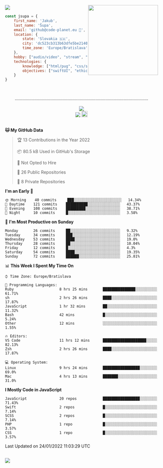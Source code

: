 
<img src="https://creepy-corp.eu/pika-bg.png">
<img align='right' src="https://creepy-corp.eu/pika.gif" width="230">
<br>

```js
const jsupa = {
    first_name: 'Jakub',
    last_name: 'Šupa',
    email: 'github@code-planet.eu 📧',
    location: {
        state: 'Slovakia 🇸🇰',
        city: 'dc523cb313b63dfe5be2140b0c05b3bc',
        time_zone: 'Europe/Bratislava'
    },
    hobby: ["audio/video", "stream", "3D modelling/printing", "crypto (XRP 🤍)", "IoT/DIY", "tech"],
    technologies: {
        knowledge: ["html/pug", "css/scss", "javascript/jquery", "vue/react", "nodejs", "ruby on rails", "php", "pgsql/mysql"],
        objectives: ["swiftUI", "ethical hacking", "boost all knowledge to master class"]
    }
}

  ```

<br>
<p align="center">
.............................................................................................................
<br><br>
<a href="https://wakatime.com/@698e3ae2-2e7a-4cf6-a9e7-192f2b7d1525"><img src="https://wakatime.com/badge/user/698e3ae2-2e7a-4cf6-a9e7-192f2b7d1525.svg"></a><br>
<img src="https://visitor-badge.laobi.icu/badge?page_id=jsupa.jsupa">
<a href='https://ko-fi.com/Y8Y246Y0V' target='_blank'>
    <img src="https://img.shields.io/badge/buy%20me%20a%20coffee-donate-yellow.svg" alt="Buy Me A Coffee donate button" height="20px"/>
</a>
<br><br>

<!--START_SECTION:waka-->
**🐱 My GitHub Data** 

> 🏆 13 Contributions in the Year 2022
 > 
> 📦 80.5 kB Used in GitHub's Storage 
 > 
> 🚫 Not Opted to Hire
 > 
> 📜 26 Public Repositories 
 > 
> 🔑 8 Private Repositories  
 > 
**I'm an Early 🐤** 

```text
🌞 Morning    40 commits     ███░░░░░░░░░░░░░░░░░░░░░░   14.34% 
🌆 Daytime    121 commits    ██████████░░░░░░░░░░░░░░░   43.37% 
🌃 Evening    108 commits    █████████░░░░░░░░░░░░░░░░   38.71% 
🌙 Night      10 commits     █░░░░░░░░░░░░░░░░░░░░░░░░   3.58%

```
📅 **I'm Most Productive on Sunday** 

```text
Monday       26 commits     ██░░░░░░░░░░░░░░░░░░░░░░░   9.32% 
Tuesday      34 commits     ███░░░░░░░░░░░░░░░░░░░░░░   12.19% 
Wednesday    53 commits     ████░░░░░░░░░░░░░░░░░░░░░   19.0% 
Thursday     28 commits     ██░░░░░░░░░░░░░░░░░░░░░░░   10.04% 
Friday       12 commits     █░░░░░░░░░░░░░░░░░░░░░░░░   4.3% 
Saturday     54 commits     ████░░░░░░░░░░░░░░░░░░░░░   19.35% 
Sunday       72 commits     ██████░░░░░░░░░░░░░░░░░░░   25.81%

```


📊 **This Week I Spent My Time On** 

```text
⌚︎ Time Zone: Europe/Bratislava

💬 Programming Languages: 
Ruby                     8 hrs 25 mins       ███████████████░░░░░░░░░░   61.71% 
sh                       2 hrs 26 mins       ████░░░░░░░░░░░░░░░░░░░░░   17.87% 
JavaScript               1 hr 32 mins        ██░░░░░░░░░░░░░░░░░░░░░░░   11.32% 
Bash                     42 mins             █░░░░░░░░░░░░░░░░░░░░░░░░   5.24% 
Other                    12 mins             ░░░░░░░░░░░░░░░░░░░░░░░░░   1.55%

🔥 Editors: 
VS Code                  11 hrs 12 mins      ████████████████████░░░░░   82.13% 
Zsh                      2 hrs 26 mins       ████░░░░░░░░░░░░░░░░░░░░░   17.87%

💻 Operating System: 
Linux                    9 hrs 24 mins       █████████████████░░░░░░░░   69.0% 
Mac                      4 hrs 13 mins       ███████░░░░░░░░░░░░░░░░░░   31.0%

```

**I Mostly Code in JavaScript** 

```text
JavaScript               20 repos            █████████████████░░░░░░░░   71.43% 
Swift                    2 repos             █░░░░░░░░░░░░░░░░░░░░░░░░   7.14% 
SCSS                     2 repos             █░░░░░░░░░░░░░░░░░░░░░░░░   7.14% 
PHP                      1 repo              █░░░░░░░░░░░░░░░░░░░░░░░░   3.57% 
CSS                      1 repo              █░░░░░░░░░░░░░░░░░░░░░░░░   3.57%

```



 Last Updated on 24/01/2022 11:03:29 UTC
<!--END_SECTION:waka-->

</p><br>
<img src="https://creepy-corp.eu/pika-bg-bottom.png">
